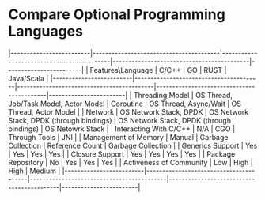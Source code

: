 # Compare Optional Programming Languages

|-------------------------|----------------------------------------|-------------------------------------------|-------------------------------------------|------------------------|
| Features\Language       | C/C++                                  | GO                                        | RUST                                      | Java/Scala             |
|-------------------------|----------------------------------------|-------------------------------------------|-------------------------------------------|------------------------|
| Threading Model         | OS Thread, Job/Task Model, Actor Model | Goroutine                                 | OS Thread, Async/Wait                     | OS Thread, Actor Model |
| Network                 | OS Network Stack, DPDK                 | OS Network Stack, DPDK (through bindings) | OS Network Stack, DPDK (through bindings) | OS Netowrk Stack       |
| Interacting With C/C++  | N/A                                    | CGO                                       | Through Tools                             | JNI                    |
| Management of Memory    | Manual                                 | Garbage Collection                        | Reference Count                           | Garbage Collection     |
| Generics Support        | Yes                                    | Yes                                       | Yes                                       | Yes                    |
| Closure Support         | Yes                                    | Yes                                       | Yes                                       | Yes                    |
| Package Repository      | No                                     | Yes                                       | Yes                                       | Yes                    |
| Activeness of Community | Low                                    | High                                      | High                                      | Medium                 |
|-------------------------|----------------------------------------|-------------------------------------------|-------------------------------------------|------------------------|

